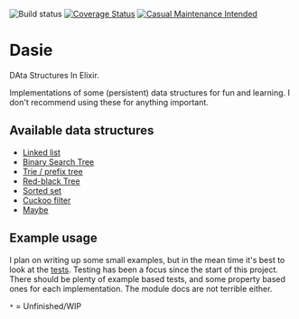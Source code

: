 ![Build status](https://github.com/vorce/dasie/actions/workflows/action.yml/badge.svg) [![Coverage Status](https://coveralls.io/repos/github/vorce/dasie/badge.svg?branch=master)](https://coveralls.io/github/vorce/dasie?branch=master) [![Casual Maintenance Intended](https://casuallymaintained.tech/badge.svg)](https://casuallymaintained.tech/)

# Dasie

DAta Structures In Elixir.

Implementations of some (persistent) data structures for fun and learning. I don't recommend using these for anything important.

## Available data structures

- [Linked list](lib/linked_list.ex)
- [Binary Search Tree](lib/bst.ex)
- [Trie / prefix tree](lib/trie.ex)
- [Red-black Tree](lib/red_black_tree.ex)
- [Sorted set](lib/sorted_set.ex)
- [Cuckoo filter](lib/cuckoo_filter.ex)
- [Maybe](lib/maybe.ex)

## Example usage

I plan on writing up some small examples, but in the mean time it's best to look at the [tests](test/). Testing has been a focus since the start of this project.
There should be plenty of example based tests, and some property based ones for each implementation.
The module docs are not terrible either.


`*` = Unfinished/WIP
